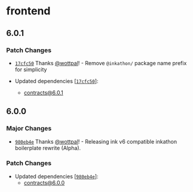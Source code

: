 # frontend

## 6.0.1

### Patch Changes

- [`17cfc50`](https://github.com/scio-labs/inkathon/commit/17cfc50aaec65a9e52e664eb6ba40ac5f1fb04d4) Thanks [@wottpal](https://github.com/wottpal)! - Remove `@inkathon/` package name prefix for simplicity

- Updated dependencies [[`17cfc50`](https://github.com/scio-labs/inkathon/commit/17cfc50aaec65a9e52e664eb6ba40ac5f1fb04d4)]:
  - contracts@6.0.1

## 6.0.0

### Major Changes

- [`980eb4e`](https://github.com/scio-labs/inkathon/commit/980eb4e76b882a98aad95d3b2f561581afa361d1) Thanks [@wottpal](https://github.com/wottpal)! - Releasing ink v6 compatible inkathon boilerplate rewrite (Alpha).

### Patch Changes

- Updated dependencies [[`980eb4e`](https://github.com/scio-labs/inkathon/commit/980eb4e76b882a98aad95d3b2f561581afa361d1)]:
  - contracts@6.0.0
